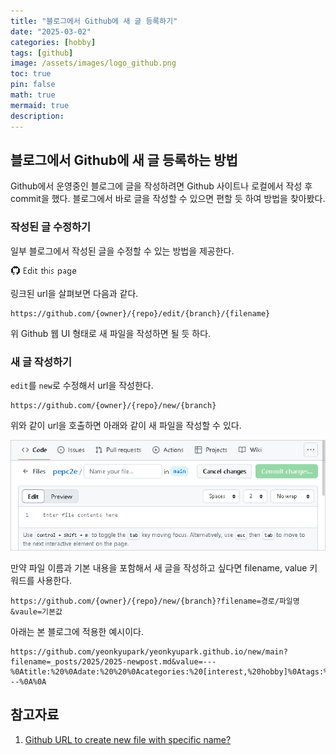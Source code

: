```yaml
---
title: "블로그에서 Github에 새 글 등록하기"
date: "2025-03-02" 
categories: [hobby]
tags: [github]
image: /assets/images/logo_github.png
toc: true
pin: false
math: true
mermaid: true
description: 
---
```


## 블로그에서 Github에 새 글 등록하는 방법

Github에서 운영중인 블로그에 글을 작성하려면 Github 사이트나 로컬에서 작성 후 commit을 했다. 블로그에서 바로 글을 작성할 수 있으면 편할 듯 하여 방법을 찾아봤다.

### 작성된 글 수정하기

일부 블로그에서 작성된 글을 수정할 수 있는 방법을 제공한다.

![글 수정 버튼](/assets/images/github_edit_this_page.png)

링크된 url을 살펴보면 다음과 같다.

```http
https://github.com/{owner}/{repo}/edit/{branch}/{filename}
```

위 Github 웹 UI 형태로 새 파일을 작성하면 될 듯 하다.

### 새 글 작성하기

`edit`를 `new`로 수정해서 url을 작성한다.

```http
https://github.com/{owner}/{repo}/new/{branch}
```

위와 같이 url을 호출하면 아래와 같이 새 파일을 작성할 수 있다.

![](/assets/images/github_new_file.png)

만약 파일 이름과 기본 내용을 포함해서 새 글을 작성하고 싶다면 filename, value 키워드를 사용한다.

```http
https://github.com/{owner}/{repo}/new/{branch}?filename=경로/파일명&vaule=기본값
```

아래는 본 블로그에 적용한 예시이다.

```http
https://github.com/yeonkyupark/yeonkyupark.github.io/new/main?filename=_posts/2025/2025-newpost.md&value=---%0Atitle:%20%0Adate:%20%20%0Acategories:%20[interest,%20hobby]%0Atags:%20[r,%20python]%0Aimage:%20/assets/images/logo_default.png%0Atoc:%20true%0Apin:%20false%0Amath:%20true%0Amermaid:%20true%0Adescription:%20%0A---%0A%0A
```

## 참고자료

1. [Github URL to create new file with specific name?](https://stackoverflow.com/questions/27778095/github-url-to-create-new-file-with-specific-name)
 
